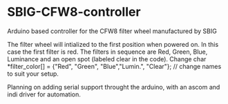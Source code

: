 # SBIG-CFW8-controller
Arduino based controller for the CFW8 filter wheel manufactured by SBIG


The filter wheel will intialized to the first position when powered on.
In this case the first filter is red. The filters in sequence are Red, Green, Blue, Luminance and an open spot (labeled clear in the code).
Change char *filter_color[] = {"Red", "Green", "Blue","Lumin.", "Clear"};  // change names to suit your setup.

Planning on adding serial support throught the arduino, with an ascom and indi driver for automation.
